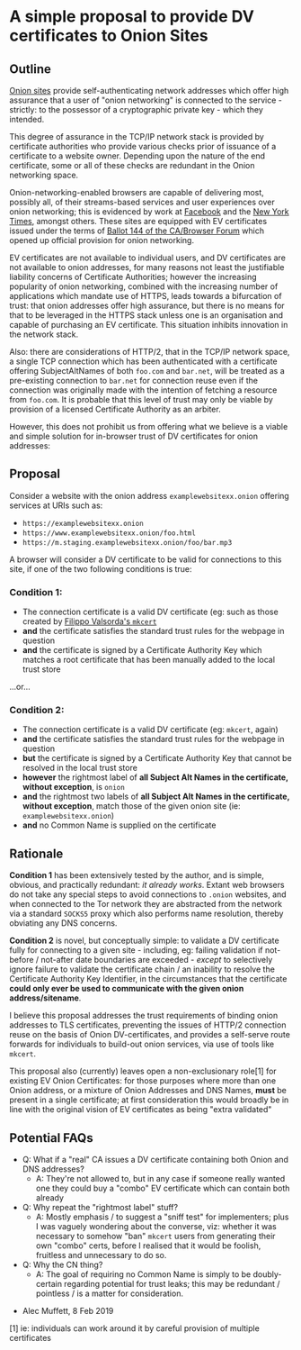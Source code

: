 # A simple proposal to provide DV certificates to Onion Sites

## Outline

[Onion sites](https://tools.ietf.org/html/rfc7686) provide self-authenticating network addresses which offer high assurance that a user of "onion networking" is connected to the service - strictly: to the possessor of a cryptographic private key - which they intended.

This degree of assurance in the TCP/IP network stack is provided by certificate authorities who provide various checks prior of issuance of a certificate to a website owner. Depending upon the nature of the end certificate, some or all of these checks are redundant in the Onion networking space.

Onion-networking-enabled browsers are capable of delivering most, possibly all, of their streams-based services and user experiences over onion networking; this is evidenced by work at [Facebook](https://www.facebookcorewwwi.onion/) and the [New York Times](https://www.nytimes3xbfgragh.onion/), amongst others. These sites are equipped with EV certificates issued under the terms of [Ballot 144 of the CA/Browser Forum](https://cabforum.org/2015/02/18/ballot-144-validation-rules-dot-onion-names/) which opened up official provision for onion networking.

EV certificates are not available to individual users, and DV certificates are not available to onion addresses, for many reasons not least the justifiable liability concerns of Certificate Authorities; however the increasing popularity of onion networking, combined with the increasing number of applications which mandate use of HTTPS, leads towards a bifurcation of trust: that onion addresses offer high assurance, but there is no means for that to be leveraged in the HTTPS stack unless one is an organisation and capable of purchasing an EV certificate. This situation inhibits innovation in the network stack.

Also: there are considerations of HTTP/2, that in the TCP/IP network space, a single TCP connection which has been authenticated with a certificate offering SubjectAltNames of both `foo.com` and `bar.net`, will be treated as a pre-existing connection to `bar.net` for connection reuse even if the connection was originally made with the intention of fetching a resource from `foo.com`. It is probable that this level of trust may only be viable by provision of a licensed Certificate Authority as an arbiter.

However, this does not prohibit us from offering what we believe is a viable and simple solution for in-browser trust of DV certificates for onion addresses:

## Proposal

Consider a website with the onion address `examplewebsitexx.onion` offering services at URIs such as:

* `https://examplewebsitexx.onion`
* `https://www.examplewebsitexx.onion/foo.html`
* `https://m.staging.examplewebsitexx.onion/foo/bar.mp3`

A browser will consider a DV certificate to be valid for connections to this site, if one of the two following conditions is true:

### Condition 1:

* The connection certificate is a valid DV certificate (eg: such as those created by [Filippo Valsorda's `mkcert`](https://github.com/FiloSottile/mkcert) 
* **and** the certificate satisfies the standard trust rules for the webpage in question
* **and** the certificate is signed by a Certificate Authority Key which matches a root certificate that has been manually added to the local trust store

...or...

### Condition 2:

* The connection certificate is a valid DV certificate (eg: `mkcert`, again)
* **and** the certificate satisfies the standard trust rules for the webpage in question
* **but** the certificate is signed by a Certificate Authority Key that cannot be resolved in the local trust store
* **however** the rightmost label of **all Subject Alt Names in the certificate, without exception**, is `onion`
* **and** the rightmost two labels of **all Subject Alt Names in the certificate, without exception**, match those of the given onion site (ie: `examplewebsitexx.onion`)
* **and** no Common Name is supplied on the certificate

## Rationale

**Condition 1** has been extensively tested by the author, and is simple, obvious, and practically redundant: *it already works*. Extant web browsers do not take any special steps to avoid connections to `.onion` websites, and when connected to the Tor network they are abstracted from the network via a standard `SOCKS5` proxy which also performs name resolution, thereby obviating any DNS concerns.

**Condition 2** is novel, but conceptually simple: to validate a DV certificate fully for connecting to a given site - including, eg: failing validation if not-before / not-after date boundaries are exceeded - *except* to selectively ignore failure to validate the certificate chain / an inability to resolve the Certificate Authority Key Identifier, in the circumstances that the certificate **could only ever be used to communicate with the given onion address/sitename**. 

I believe this proposal addresses the trust requirements of binding onion addresses to TLS certificates, preventing the issues of HTTP/2 connection reuse on the basis of Onion DV-certificates, and provides a self-serve route forwards for individuals to build-out onion services, via use of tools like `mkcert`.

This proposal also (currently) leaves open a non-exclusionary role[1] for existing EV Onion Certificates: for those purposes where more than one Onion address, or a mixture of Onion Addresses and DNS Names, **must** be present in a single certificate; at first consideration this would broadly be in line with the original vision of EV certificates as being "extra validated"

## Potential FAQs

* Q: What if a "real" CA issues a DV certificate containing both Onion and DNS addresses?
  * A: They're not allowed to, but in any case if someone really wanted one they could buy a "combo" EV certificate which can contain both already
* Q: Why repeat the "rightmost label" stuff?
  * A: Mostly emphasis / to suggest a "sniff test" for implementers; plus I was vaguely wondering about the converse, viz: whether it was necessary to somehow "ban" `mkcert` users from generating their own "combo" certs, before I realised that it would be foolish, fruitless and unnecessary to do so.
* Q: Why the CN thing?
  * A: The goal of requiring no Common Name is simply to be doubly-certain regarding potential for trust leaks; this may be redundant / pointless / is a matter for consideration.

- Alec Muffett, 8 Feb 2019

[1] ie: individuals can work around it by careful provision of multiple certificates
